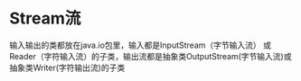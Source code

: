 # Stream流

输入输出的类都放在java.io包里，输入都是InputStream（字节输入流） 或 Reader（字符输入流）的子类，输出流都是抽象类OutputStream(字节输入流)或抽象类Writer(字符输出流)的子类

